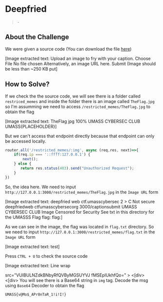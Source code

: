 # Deepfried
> `-`

## About the Challenge
We were given a source code (You can download the file [here](DeepFried.zip))


[Image extracted text: Upload an image to fry with your caption.
Choose File
No file chosen
Alternatively,
an
image URL here.
Submit
(Image should be less than ~250 KB
put]


## How to Solve?
If we check the the source code, we will see there is a folder called `restriced_memes` and inside the folder there is an image called `TheFlag.jpg` so I'm assumming we need to access `/restricted_memes/TheFlag.jpg` to obtain the flag


[Image extracted text: TheFlag jpg
100%
UMASS
CYBERSEC
CLUB
UMASS{PLACEHOLDER}]


But we can't access that endpoint directly because that endpoint can only be accessed locally.

```javascript
router.all('/restricted_memes/:img', async (req,res, next)=>{
    if(req.ip === '::ffff:127.0.0.1') {
        next();
    } else {
       return res.status(403).send("Unauthorized Request");
    }
})
```

So, the idea here. We need to input `http://127.0.0.1:3000/restricted_memes/TheFlag.jpg` in the `Image URL` form


[Image extracted text: deepfried web ctf.umasscybersec
2 >
C
Not secure
deepfriedweb ctfumasscybersecorg 3000/captionsubmit
UMASS
CYBERSEC
CLUB
Image Censored for Security
See
txt in this directory for the
UMASSS
Flag
flag:
flag:]


As we can see in the image, the flag was located in `flag.txt` directory. So we need to input `http://127.0.0.1:3000/restricted_memes/flag.txt` in the `Image URL` form


[Image extracted text: test]


Press `CTRL + U` to check the source code


[Image extracted text: Line
wrap
<div
id-"stuff"
<div
id="content" style=
text-align:
center;
<hlxtest< /hlx<br>
src="VUIBULNZdkBNbyRfQVByMGSUYVJ fMSEpIUkhfQo=" >
<[div>
<[div>
<img]


You will see there is a Base64 string in `img` tag. Decode the msg using `Base64` Decoder to obtain the flag

```
UMASS{v@Mo$_APr0nTaR_1!i!I!}
```